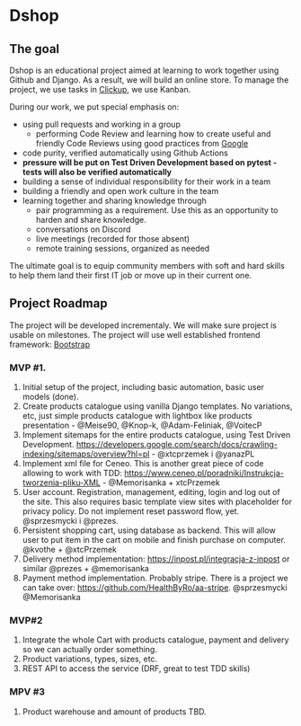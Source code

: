 # Dshop


## The goal

Dshop is an educational project aimed at learning to work together using Github and Django. As a result, we will build an online store. To manage the project, we use tasks in [Clickup](https://clickup.com/), we use Kanban.

  During our work, we put special emphasis on:
  * using pull requests and working in a group
     * performing Code Review and learning how to create useful and friendly Code Reviews using good practices from [Google](https://google.github.io/eng-practices/review/reviewer/comments.html)
  * code purity, verified automatically using Github Actions
  * **pressure will be put on Test Driven Development based on pytest - tests will also be verified automatically**
  * building a sense of individual responsibility for their work in a team
  * building a friendly and open work culture in the team
  * learning together and sharing knowledge through
    * pair programming as a requirement. Use this as an opportunity to harden and share knowledge.
    * conversations on Discord
    * live meetings (recorded for those absent)
    * remote training sessions, organized as needed

The ultimate goal is to equip community members with soft and hard skills to help them land their first IT job or move up in their current one.

## Project Roadmap

The project will be developed incrementaly. We will make sure project is usable on milestones. The project will use well established frontend framework: [Bootstrap](https://getbootstrap.com/)

### MVP #1.
1. Initial setup of the project, including basic automation, basic user models (done).
2. Create products catalogue using vanilla Django templates. No variations, etc, just simple products catalogue with lightbox like products presentation - @Meise90, @Knop-k, @Adam-Feliniak, @VoitecP
3. Implement sitemaps for the entire products catalogue, using Test Driven Development. https://developers.google.com/search/docs/crawling-indexing/sitemaps/overview?hl=pl - @xtcprzemek i @yanazPL
4. Implement xml file for Ceneo. This is another great piece of code allowing to work with TDD: https://www.ceneo.pl/poradniki/Instrukcja-tworzenia-pliku-XML - @Memorisanka + xtcPrzemek
5. User account. Registration, management, editing, login and log out of the site. This also requires basic template view sites with placeholder for privacy policy. Do not implement reset password flow, yet. @sprzesmycki i @prezes.
6. Persistent shopping cart, using database as backend. This will allow user to put item in the cart on mobile and finish purchase on computer. @kvothe + @xtcPrzemek
7. Delivery method implementation: https://inpost.pl/integracja-z-inpost or similar @prezes + @memorisanka
8. Payment method implementation. Probably stripe. There is a project we can take over: https://github.com/HealthByRo/aa-stripe. @sprzesmycki @Memorisanka

### MVP#2
1. Integrate the whole Cart with products catalogue, payment and delivery so we can actually order something. 
2. Product variations, types, sizes, etc.
3. REST API to access the service (DRF, great to test TDD skills)

### MPV #3
1. Product warehouse and amount of products
TBD.
